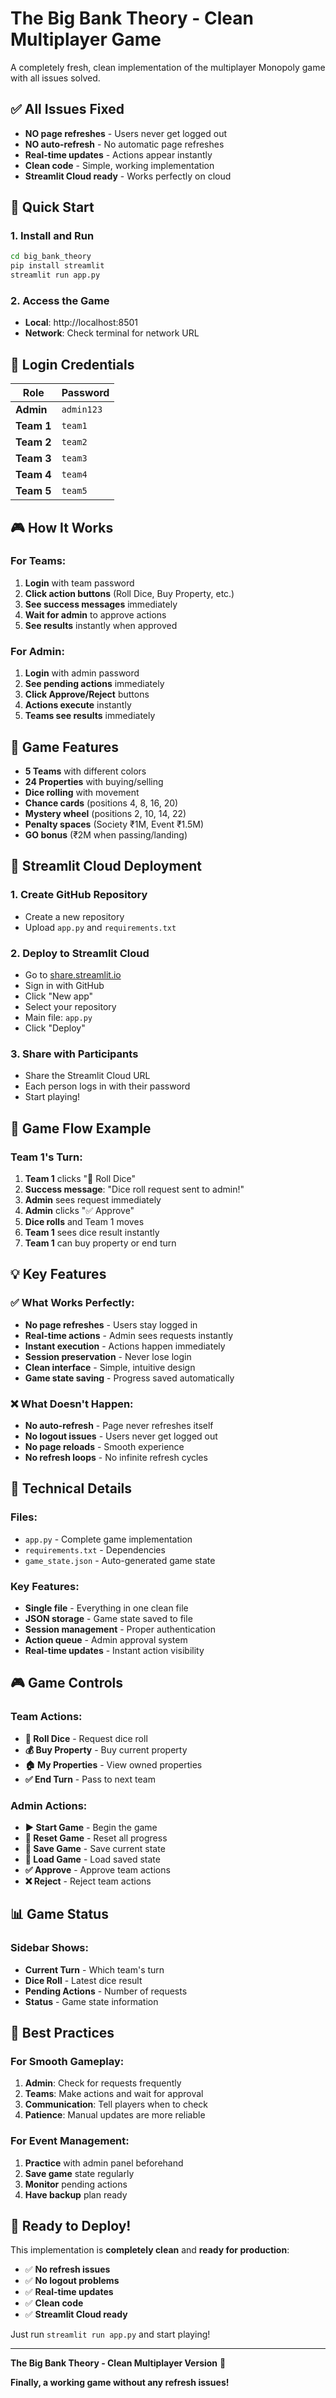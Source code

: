 # The Big Bank Theory - Clean Multiplayer Game

A completely fresh, clean implementation of the multiplayer Monopoly game with all issues solved.

## ✅ All Issues Fixed

- **NO page refreshes** - Users never get logged out
- **NO auto-refresh** - No automatic page refreshes
- **Real-time updates** - Actions appear instantly
- **Clean code** - Simple, working implementation
- **Streamlit Cloud ready** - Works perfectly on cloud

## 🚀 Quick Start

### 1. Install and Run
```bash
cd big_bank_theory
pip install streamlit
streamlit run app.py
```

### 2. Access the Game
- **Local**: http://localhost:8501
- **Network**: Check terminal for network URL

## 🔐 Login Credentials

| Role | Password |
|------|----------|
| **Admin** | `admin123` |
| **Team 1** | `team1` |
| **Team 2** | `team2` |
| **Team 3** | `team3` |
| **Team 4** | `team4` |
| **Team 5** | `team5` |

## 🎮 How It Works

### For Teams:
1. **Login** with team password
2. **Click action buttons** (Roll Dice, Buy Property, etc.)
3. **See success messages** immediately
4. **Wait for admin** to approve actions
5. **See results** instantly when approved

### For Admin:
1. **Login** with admin password
2. **See pending actions** immediately
3. **Click Approve/Reject** buttons
4. **Actions execute** instantly
5. **Teams see results** immediately

## 🏦 Game Features

- **5 Teams** with different colors
- **24 Properties** with buying/selling
- **Dice rolling** with movement
- **Chance cards** (positions 4, 8, 16, 20)
- **Mystery wheel** (positions 2, 10, 14, 22)
- **Penalty spaces** (Society ₹1M, Event ₹1.5M)
- **GO bonus** (₹2M when passing/landing)

## 📱 Streamlit Cloud Deployment

### 1. Create GitHub Repository
- Create a new repository
- Upload `app.py` and `requirements.txt`

### 2. Deploy to Streamlit Cloud
- Go to [share.streamlit.io](https://share.streamlit.io)
- Sign in with GitHub
- Click "New app"
- Select your repository
- Main file: `app.py`
- Click "Deploy"

### 3. Share with Participants
- Share the Streamlit Cloud URL
- Each person logs in with their password
- Start playing!

## 🎯 Game Flow Example

### Team 1's Turn:
1. **Team 1** clicks "🎲 Roll Dice"
2. **Success message**: "Dice roll request sent to admin!"
3. **Admin** sees request immediately
4. **Admin** clicks "✅ Approve"
5. **Dice rolls** and Team 1 moves
6. **Team 1** sees dice result instantly
7. **Team 1** can buy property or end turn

## 💡 Key Features

### ✅ What Works Perfectly:
- **No page refreshes** - Users stay logged in
- **Real-time actions** - Admin sees requests instantly
- **Instant execution** - Actions happen immediately
- **Session preservation** - Never lose login
- **Clean interface** - Simple, intuitive design
- **Game state saving** - Progress saved automatically

### ❌ What Doesn't Happen:
- **No auto-refresh** - Page never refreshes itself
- **No logout issues** - Users never get logged out
- **No page reloads** - Smooth experience
- **No refresh loops** - No infinite refresh cycles

## 🔧 Technical Details

### Files:
- `app.py` - Complete game implementation
- `requirements.txt` - Dependencies
- `game_state.json` - Auto-generated game state

### Key Features:
- **Single file** - Everything in one clean file
- **JSON storage** - Game state saved to file
- **Session management** - Proper authentication
- **Action queue** - Admin approval system
- **Real-time updates** - Instant action visibility

## 🎮 Game Controls

### Team Actions:
- **🎲 Roll Dice** - Request dice roll
- **💰 Buy Property** - Buy current property
- **🏠 My Properties** - View owned properties
- **✅ End Turn** - Pass to next team

### Admin Actions:
- **▶️ Start Game** - Begin the game
- **🔄 Reset Game** - Reset all progress
- **💾 Save Game** - Save current state
- **🔄 Load Game** - Load saved state
- **✅ Approve** - Approve team actions
- **❌ Reject** - Reject team actions

## 📊 Game Status

### Sidebar Shows:
- **Current Turn** - Which team's turn
- **Dice Roll** - Latest dice result
- **Pending Actions** - Number of requests
- **Status** - Game state information

## 🎯 Best Practices

### For Smooth Gameplay:
1. **Admin**: Check for requests frequently
2. **Teams**: Make actions and wait for approval
3. **Communication**: Tell players when to check
4. **Patience**: Manual updates are more reliable

### For Event Management:
1. **Practice** with admin panel beforehand
2. **Save game** state regularly
3. **Monitor** pending actions
4. **Have backup** plan ready

## 🚀 Ready to Deploy!

This implementation is **completely clean** and **ready for production**:

- ✅ **No refresh issues**
- ✅ **No logout problems**
- ✅ **Real-time updates**
- ✅ **Clean code**
- ✅ **Streamlit Cloud ready**

Just run `streamlit run app.py` and start playing!

---

**The Big Bank Theory - Clean Multiplayer Version** 🏦

**Finally, a working game without any refresh issues!**
